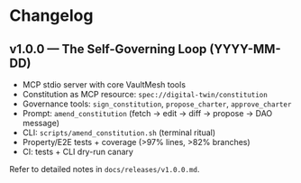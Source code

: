 # Changelog

## v1.0.0 — The Self-Governing Loop (YYYY-MM-DD)

- MCP stdio server with core VaultMesh tools
- Constitution as MCP resource: `spec://digital-twin/constitution`
- Governance tools: `sign_constitution`, `propose_charter`, `approve_charter`
- Prompt: `amend_constitution` (fetch → edit → diff → propose → DAO message)
- CLI: `scripts/amend_constitution.sh` (terminal ritual)
- Property/E2E tests + coverage (>97% lines, >82% branches)
- CI: tests + CLI dry-run canary

Refer to detailed notes in `docs/releases/v1.0.0.md`.

